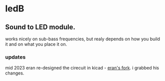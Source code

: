 # ledB
## Sound to LED module.  
works nicely on sub-bass frequencies, but realy depends on how you build it and on what you place it on. 


### updates
mid 2023 eran re-designed the cirecuit in kicad - [eran's fork](https://github.com/dodomarg/LED-B). i grabbed his changes. 

